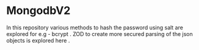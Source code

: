 # MongodbV2
In this repository various methods to hash the password using salt are explored for e.g - bcrypt .
ZOD to create more secured parsing of the json objects is explored here .
